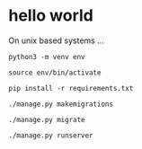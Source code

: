 # hello world

On unix based systems ...

`python3 -m venv env`

`source env/bin/activate`

`pip install -r requirements.txt`

`./manage.py makemigrations`

`./manage.py migrate`

`./manage.py runserver`
